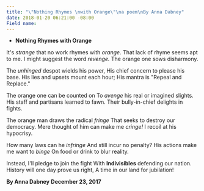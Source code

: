 ```yaml
---
title: "\"Nothing Rhymes \nwith Orange\"\na poem\nBy Anna Dabney"
date: 2018-01-20 06:21:00 -08:00
Field name: 
---
```


* **Nothing Rhymes with Orange**

It's *strange* that no work rhymes with *orange*.
That lack of rhyme seems apt to me.
I might suggest the word *revenge.*
The orange one sows disharmony.

The *unhinged* despot wields his power,
His chief concern to please his base.
His lies and upsets mount each hour;
His mantra is "Repeal and Replace."

The orange one can be counted on
To *avenge* his real or imagined slights.
His staff and partisans learned to fawn.
Their bully-in-chief delights in fights.

The orange man draws the radical *fringe*
That seeks to destroy our democracy.
Mere thought of him can make me *cringe!*
I recoil at his hypocrisy.

How many laws can he *infringe*
And still incur no penalty?
His actions make me want to *binge*
On food or drink to blur reality.

Instead, I'll pledge to join the fight
With **Indivisibles** defending our nation.
History will one day prove us right,
A time in our land for jubilation!

**By Anna Dabney**   **December 23, 2017**

